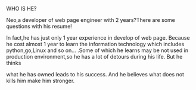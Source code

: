 WHO IS HE?

Neo,a developer of web page engineer with 2 years?There are some questions with his resume!

In fact,he has just only 1 year experience in develop of web page. Because  he cost almost 1 year to learn the information technology which includes python,go,Linux and so on... .Some of which he learns may be not used in production environment,so he has a lot of detours during his life. But he thinks 

what he has owned leads to his success. And  he believes what does not kills him make him stronger.